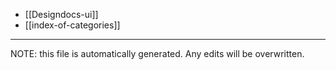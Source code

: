 * [[Designdocs-ui]]
* [[index-of-categories]]


*****
NOTE: this file is automatically generated. Any edits will be overwritten.
